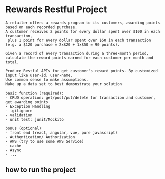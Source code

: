 # Rewards Restful Project

    A retailer offers a rewards program to its customers, awarding points based on each recorded purchase.
    A customer receives 2 points for every dollar spent over $100 in each transaction,
     plus 1 point for every dollar spent over $50 in each transaction (e.g. a $120 purchase = 2x$20 + 1x$50 = 90 points).

    Given a record of every transaction during a three-month period, calculate the reward points earned for each customer per month and total.

    Produce Restful APIs for get customer's reward points. By customized input like user-id, user-name.
    Use common sense to make assumptions.
    Make up a data set to best demonstrate your solution

    basic function (required):
    - CRUD operation: get/post/put/delete for transaction and customer, get awarding points
    - Exception Handling
    - .gitignore
    - validation
    - unit test: junit/Mockito

    bonus (optional)
    - front end (react, angular, vue, pure javascript)
    - Authentication/ Authorization
    - AWS (try to use some AWS Service)
    - cache
    - Async
    - ...


## how to run the project
    
